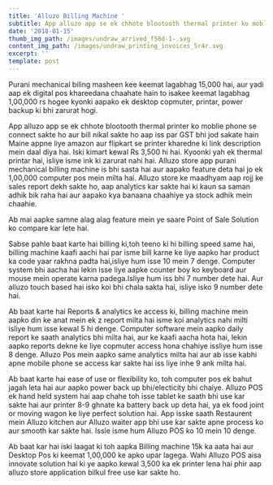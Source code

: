 ```yaml
---
title: 'Alluzo Billing Machine '
subtitle: App alluzo app se ek chhote blootooth thermal printer ko moblie phone
date: '2018-01-15'
thumb_img_path: /images/undraw_arrived_f58d-1-.svg
content_img_path: /images/undraw_printing_invoices_5r4r.svg
excerpt: ''
template: post
---
```





Purani mechanical biling masheen kee keemat lagabhag 15,000 hai, aur yadi aap ek digital pos khareedana chaahate hain to isakee keemat lagabhag 1,00,000 rs hogee kyonki aapako ek desktop copmuter, printar, power backup ki bhi zarurat hogi. 



App alluzo app se ek chhote blootooth thermal printer ko moblie phone se connect sakte ho aur bill nikal sakte ho aap iss par GST bhi jod sakate hain Maine appne liye amazon aur flipkart se printer kharedne ki link description mein daal diya hai. Iski kimart kewal Rs 3,500 hi hai. Kyoonki yah ek thermal printar hai, isliye isme ink ki zarurat nahi hai. Alluzo store app purani mechanical billing machine is bhi sasta hai aur aapako feature deta hai jo ek 1,00,000 computer pos mein milta hai. Alluzo store ke maadhyam aap rojj ke sales report dekh sakte ho, aap analytics kar sakte hai ki kaun sa saman adhik bik raha hai aur aapako kya banaana chaahiye ya stock adhik mein chaahie. 



Ab mai aapke samne alag alag feature mein ye saare Point of Sale Solution ko compare kar lete hai. 



Sabse pahle baat karte hai billing ki,toh teeno ki hi billing speed same hai, billing machine kaafi aachi hai par isme bill karne ke liye aapko har product ka code yaar rakhna padta hai,isliye hum isse 10 mein 7 denge. Computer system bhi aacha hai lekin isse liye aapke counter boy ko keyboard aur mouse mein operate karna padega.Isliye hum iss bhi 7 number dete hai. Aur alluzo touch based hai isko koi bhi chala sakta hai, isliye isko 9 number dete hai. 



Ab baat karte hai Reports & analytics ke access ki, billing machine mein aapko din ke anat mein ek z report milta hai isme koi analytics nahi milti isliye hum isse kewal 5 hi denge. Computer software mein aapko daily report ke saath analytics bhi milta hai, aur ke kaafi aacha hota hai, lekin aapko reports dekne ke liye copmuter access hona chahiye issliye hum isse 8 denge. Alluzo Pos mein aapko same analytics milta hai aur ab isse kabhi apne mobile phone se access kar sakte hai iss liye inhe 9 ank milta hai. 





Ab baat karte hai ease of use or flexibility ko, toh computer pos ek bahut jagah leta hai aur aapko power back up bhi/electicity bhi chaiye. Alluzo POS ek hand held system hai aap chahe toh isse tablet ke saath bhi use kar sakte hai aur printer 8-9 ghnate ka battery back up deta hai, ya ek food joint or moving wagon ke liye perfect solution hai. App isske saath Restaurent mein Alluzo kitchen aur Alluzo waiter app bhi use kar sakte apne process ko aur smooth kar sakte hai. Issle isme hum Alluzo POS ko 10 mein 10 denge. 





Ab baat kar hai iski laagat ki toh aapka Billing machine 15k ka aata hai aur Desktop Pos ki keemat 1,00,000 ke apko upar lagega. Wahi Alluzo POS aisa innovate solution hai ki ye aapko kewal 3,500 ka ek printer lena hai phir aap alluzo store application bilkul free use kar sakte ho.
